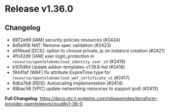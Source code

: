# Release v1.36.0
## Changelog
* 8972e69 [IAM] security policies resources (#2424) 
* 8d5e918 NAT: Remove spec validation (#2423)
* a916ead [DCS]: option to choose private_ip on instance creation (#2421)
* 4f042d9 [IAM] user login_protection in `resource/opentelekomcloud_identity_user_v3` (#2419)
* b105d9d Update addon-templates-v1.19.8.md (#2418)
* 19441af [WAF] fix attribute ExpireTime type for `resource/opentelekomcloud_waf_certificate_v1` (#2417)
* 6dba7b8 [RDS]: Autoscaling implementation (#2414)
* 89bac56 [VPC] update networking resources to support ipv6 (#2413)

**Full Changelog**: https://docs.otc.t-systems.com/releasenotes/terraform-provider-opentelekomcloud#v1-36-0